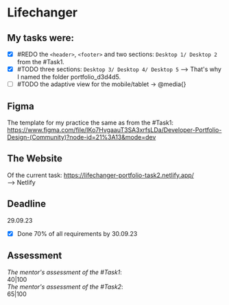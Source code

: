 # Lifechanger
## My tasks were: 
- [x] #REDO the `<header>`, `<footer>` and two sections: `Desktop 1/ Desktop 2` from the #Task1. <br>
- [x] #TODO three sections: `Desktop 3/ Desktop 4/ Desktop 5`
--> That's why I named the folder portfolio_d3d4d5.
- [ ] #TODO the adaptive view for the mobile/tablet -> @media{}

## Figma 
The template for my practice the same as from the #Task1:
https://www.figma.com/file/IKo7HvgaauT3SA3xrfsLDa/Developer-Portfolio-Design-(Community)?node-id=21%3A13&mode=dev

## The Website 
Of the current task:
https://lifechanger-portfolio-task2.netlify.app/
<br />
--> Netlify

## Deadline
29.09.23 <br />
- [x] Done 70% of all requirements by 30.09.23

## Assessment
_The mentor's assessment of the #Task1_: <br>
40|100 <br>
_The mentor's assessment of the #Task2_: <br>
65|100

